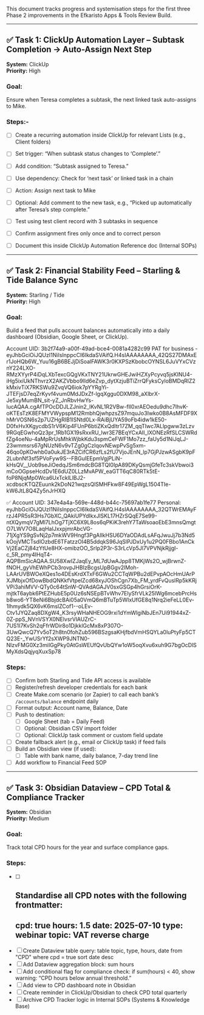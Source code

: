 This document tracks progress and systemisation steps for the first three Phase 2 improvements in the Efkaristo Apps & Tools Review Build.

---

## ✅ Task 1: ClickUp Automation Layer – Subtask Completion → Auto-Assign Next Step

**System:** ClickUp  
**Priority:** High

### Goal:

Ensure when Teresa completes a subtask, the next linked task auto-assigns to Mike.

### Steps:- 
- [ ]  Create a recurring automation inside ClickUp for relevant Lists (e.g., Client folders)
- [ ] Set trigger: “When subtask status changes to ‘Complete’.”
- [ ] Add condition: “Subtask assigned to Teresa.”
- [ ] Use dependency: Check for ‘next task’ or linked task in a chain
- [ ] Action: Assign next task to Mike
- [ ] Optional: Add comment to the new task, e.g., “Picked up automatically after Teresa’s step complete.”
- [ ] Test using test client record with 3 subtasks in sequence
- [ ] Confirm assignment fires only once and to correct person
- [ ] Document this inside ClickUp Automation Reference doc (Internal SOPs)


---

## ✅ Task 2: Financial Stability Feed – Starling & Tide Balance Sync

**System:** Starling / Tide  
**Priority:** High

### Goal:

Build a feed that pulls account balances automatically into a daily dashboard (Obsidian, Google Sheet, or ClickUp).

Account UID: 3b2f74a9-a00f-49ad-bce4-0081a4282c99
PAT for business -
eyJhbGciOiJQUzI1NiIsInppcCI6IkdaSVAifQ.H4sIAAAAAAAA_42QS27DMAxEr1JoHQb6W_Yuu16gB6BEJjDiSoalFAWK3r0KXPSzKbobcOYNSL6JuVYxCVznY224LXO-RMzXYyrP4iDqLXbTexcGQgVKxTNY21UkrwGHEJwiHZXyPcyvq5jsKINU4-iHg5ixiUkNThvrzX2AKZVbbo9lId6eZvp_dytXzjuBTiZrrQFyksCyloBMDqRlZ2kMxivTiX7RKSWu9ZvqVQ6iok7pYYRgYi-JTEFjsD7eqZrKyvf4vum0MdJDxZf-lgqXggu0DXM98_aXlbrX-Je5xyMumBN_sit-yZ_JnRbvHwYs-lucAQAA.cgAfTPOcDDJLZJnin2_lKvNL1R2VBw-fIl0xrAEOedu9dhc7lhvK-oKTEsTzK8EFMYVWypspM12RmbhQjwhpzsZ97mquJo3Iwko0B8AsMFDF9XhMrVOSN6s2p7UZHgRIB1ISNtd0Lx-RAiBjUYA59oFb4idw1kE50-D0fxHvXKgycdbS1rV6Kip4FUnP6btiZKxQdltr17ZM_qqTIwc7ALlpgww3zLzv9RGqEGwhoQz3pr_1Rb1GX19sRxxRU_lwr3E7BEqYCxAII_lXONEzRfSLCSWRdfZg4oeNu-4aMpRrUsMhkWjbkKdu3spmCeFWF1Mo7zz_faUy5d1NiJqLJ-23wmmsrs67gNUzN6v9vTZg0gCzIqovNEwpPvSg5xm-46qo0pKOwhb0a0ukJE3rAZCifCR6zfLs2fU7VjoJEnN_lp7GjPJzwASgbK9pF2LubnNf3sf5PVoFyw9S--FBGuIEEpmVgjPLiN-kHsQV__Uob9seJiOedqJSm6mdcBG8TQI0IpA89DKyQsmjGfeTc3skVbwoi3mCoOGpseHcdDv1E6dUZ0LLzMvAPW_eaGTT6qC80RTk5tE-foP8NjqMp0Wca6UxTcklLlBJ2-xcdbscKTQZEuunk2kDoN21wqzsQlSMHFkw8F49EpWgL1504TIe-kW6JtL8Q4Zy5nJrHXQ

✅ Account UID: 347e4a4a-569e-448d-b44c-75697ab1fe77
Personal:
eyJhbGciOiJQUzI1NiIsInppcCI6IkdaSVAifQ.H4sIAAAAAAAA_32QTWrEMAyFrzJ4PR5sR3Hs7GbXC_QAkiUPYdIkxJlSKL17HZrSQqE7Se99-ntXQymqV7gMl7LhOg7TjXC6X9L8os6qPKiK3rehY7TaWsoaoEbE3mnsQmgtO7LWV7O8LaqHaIJxxpjmrAbcVG-71jXgYS9gSvNj2p7mkWV9Hngf3PgAIlkHSU6DYaODAdLsAFqJwuJj7b3Nd5kOojVMCTsdIOzbdE6TFatzzOI4B5ddqkS96JqSlPJDxUy1u2PQ0FBbo1AnCkVj2EaCZj84zYtUe8HX-omibzOO_SrIp2P3r-S3rLcVp5Jl7VPVNjkRjjgl-c_5R_pmy4IHqT4-AQPBmSicAQAA.SU58XwIZJaqEy_ML7dUwAJpp8TMKjWs2O_wjBrwnZ-fNOH_gyVhEWhPCb3rovpJHBIzBcgsUpBGgv2lMoh-LAArUVBWOeXQes1o4DEsKrdXTxF6GWu2CCTqWPBu2dEPvpAOcHmUArPXJMbjxOfDowBbdQNKkfVtpelZcd68xyJOShCgn7Xb_FM_yrdFvQuslRp5kKRjVPi3ahiMVV-QTy0c64tSnW-QVAdAGAJV0sxGSGp4hGrsiOrK-mjtkT6aybk6PtEZHubE5p0Uz6sNSEpBTvWhv7ElySfrVLk25lWg6mcebPrcHsb8wo6-YT8eNi6BbjdcBAi05a0VmQ6mBTuTp5WIxUfGE8q1Nrq2ieFeLL0Ev-1lhmydk5QX6vK6mslZCof1--oLEv-Ctv1JYQZaq8DXgW4_K3rsyWHaNHEOG9rxi1dYmWIgiNbJEn7Ui91944xZ-0Z-ppS_NVnVSYX0NElvsrVlAUZrC-7US1I7KvSh2qFfrWDir8o1DjkklGcMx8xP307O-3UwQwcQ7Yv5oT2h8tn0fohZub596BSzgsaKHjfbdVmHSQYLa0luPtyFp5CTQ23E-_YwUSrYf2sXWP9JNTN0-NlzvFMG0Xz3miIGgPky0AtGsWEUfQvUbQYw1oW5oqXvu6xuh9G7bgOcDlSMyXdsQqjyqXuxSp78

### Steps:
- [ ] Confirm both Starling and Tide API access is available
- [ ] Register/refresh developer credentials for each bank
- [ ] Create Make.com scenario (or Zapier) to call each bank’s `/accounts/balance` endpoint daily
- [ ] Format output: Account name, Balance, Date
- [ ] Push to destination:
  - [ ] Google Sheet (tab = Daily Feed)
  - [ ] Optional: Obsidian CSV import folder
  - [ ] Optional: ClickUp task comment or custom field update
- [ ] Create fallback alert (e.g., email or ClickUp task) if feed fails
- [ ] Build an Obsidian view (if used):
  - [ ] Table with bank name, daily balance, 7-day trend line
- [ ] Add workflow to Financial Feed SOP

---

## ✅ Task 3: Obsidian Dataview – CPD Total & Compliance Tracker

**System:** Obsidian  
**Priority:** Medium

### Goal:

Track total CPD hours for the year and surface compliance gaps.

### Steps:
- [ ] Standardise all CPD notes with the following frontmatter:
  ---
  cpd: true
  hours: 1.5
  date: 2025-07-10
  type: webinar
  topic: VAT reverse charge
  ---
- [ ] Create Dataview table query:
  table topic, type, hours, date
  from "CPD"
  where cpd = true
  sort date desc
- [ ] Add Dataview aggregation block:
  sum hours
- [ ] Add conditional flag for compliance check:
  if sum(hours) < 40, show warning: “CPD hours below annual threshold.”
- [ ] Add view to CPD dashboard note in Obsidian
- [ ] Create reminder in ClickUp/Obsidian to check CPD total quarterly
- [ ] Archive CPD Tracker logic in Internal SOPs (Systems & Knowledge Base)
